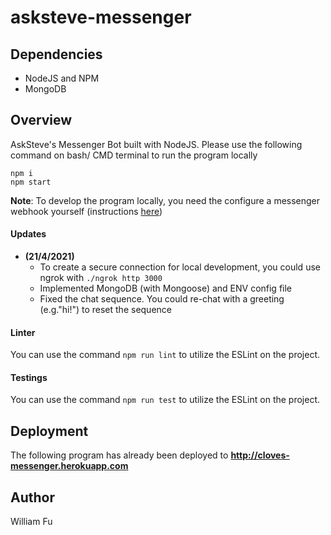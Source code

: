 # asksteve-messenger

## Dependencies
- NodeJS and NPM
- MongoDB

## Overview
AskSteve's Messenger Bot built with NodeJS.
Please use the following command on bash/ CMD terminal to run the program locally
```
npm i
npm start
```
**Note**: To develop the program locally, you need the configure a messenger webhook yourself (instructions [here](https://developers.facebook.com/docs/messenger-platform/getting-started/app-setup))


#### Updates 
- **(21/4/2021)** 
  - To create a secure connection for local development, you could use ngrok with `./ngrok http 3000`
  - Implemented MongoDB (with Mongoose) and ENV config file
  - Fixed the chat sequence. You could re-chat with a greeting (e.g."hi!") to reset the sequence

#### Linter
You can use the command `npm run lint` to utilize the ESLint on the project.

#### Testings
You can use the command `npm run test` to utilize the ESLint on the project.

## Deployment
The following program has already been deployed to
**http://cloves-messenger.herokuapp.com**

## Author
William Fu